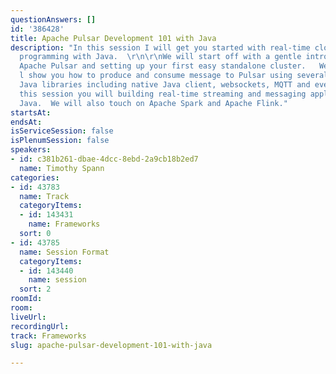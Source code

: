 ```yaml
---
questionAnswers: []
id: '386428'
title: Apache Pulsar Development 101 with Java
description: "In this session I will get you started with real-time cloud native streaming
  programming with Java.  \r\n\r\nWe will start off with a gentle introduction to
  Apache Pulsar and setting up your first easy standalone cluster.   We will then
  l show you how to produce and consume message to Pulsar using several different
  Java libraries including native Java client, websockets, MQTT and even Kafka.   \r\n\r\nAfter
  this session you will building real-time streaming and messaging applications with
  Java.  We will also touch on Apache Spark and Apache Flink."
startsAt: 
endsAt: 
isServiceSession: false
isPlenumSession: false
speakers:
- id: c381b261-dbae-4dcc-8ebd-2a9cb18b2ed7
  name: Timothy Spann
categories:
- id: 43783
  name: Track
  categoryItems:
  - id: 143431
    name: Frameworks
  sort: 0
- id: 43785
  name: Session Format
  categoryItems:
  - id: 143440
    name: session
  sort: 2
roomId: 
room: 
liveUrl: 
recordingUrl: 
track: Frameworks
slug: apache-pulsar-development-101-with-java

---
```

